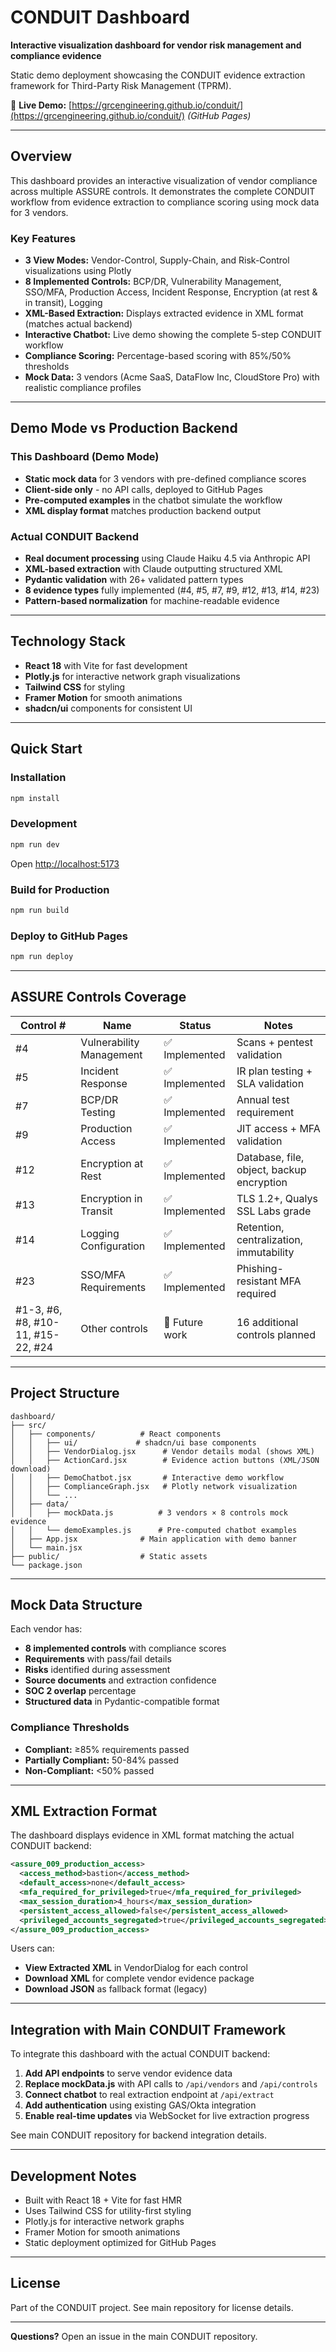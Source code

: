# CONDUIT Dashboard

**Interactive visualization dashboard for vendor risk management and compliance evidence**

Static demo deployment showcasing the CONDUIT evidence extraction framework for Third-Party Risk Management (TPRM).

🔗 **Live Demo:** [https://grcengineering.github.io/conduit/](https://grcengineering.github.io/conduit/) *(GitHub Pages)*

---

## Overview

This dashboard provides an interactive visualization of vendor compliance across multiple ASSURE controls. It demonstrates the complete CONDUIT workflow from evidence extraction to compliance scoring using mock data for 3 vendors.

### Key Features

- **3 View Modes:** Vendor-Control, Supply-Chain, and Risk-Control visualizations using Plotly
- **8 Implemented Controls:** BCP/DR, Vulnerability Management, SSO/MFA, Production Access, Incident Response, Encryption (at rest & in transit), Logging
- **XML-Based Extraction:** Displays extracted evidence in XML format (matches actual backend)
- **Interactive Chatbot:** Live demo showing the complete 5-step CONDUIT workflow
- **Compliance Scoring:** Percentage-based scoring with 85%/50% thresholds
- **Mock Data:** 3 vendors (Acme SaaS, DataFlow Inc, CloudStore Pro) with realistic compliance profiles

---

## Demo Mode vs Production Backend

### This Dashboard (Demo Mode)
- **Static mock data** for 3 vendors with pre-defined compliance scores
- **Client-side only** - no API calls, deployed to GitHub Pages
- **Pre-computed examples** in the chatbot simulate the workflow
- **XML display format** matches production backend output

### Actual CONDUIT Backend
- **Real document processing** using Claude Haiku 4.5 via Anthropic API
- **XML-based extraction** with Claude outputting structured XML
- **Pydantic validation** with 26+ validated pattern types
- **8 evidence types** fully implemented (#4, #5, #7, #9, #12, #13, #14, #23)
- **Pattern-based normalization** for machine-readable evidence

---

## Technology Stack

- **React 18** with Vite for fast development
- **Plotly.js** for interactive network graph visualizations
- **Tailwind CSS** for styling
- **Framer Motion** for smooth animations
- **shadcn/ui** components for consistent UI

---

## Quick Start

### Installation

```bash
npm install
```

### Development

```bash
npm run dev
```

Open [http://localhost:5173](http://localhost:5173)

### Build for Production

```bash
npm run build
```

### Deploy to GitHub Pages

```bash
npm run deploy
```

---

## ASSURE Controls Coverage

| Control # | Name | Status | Notes |
|-----------|------|--------|-------|
| #4 | Vulnerability Management | ✅ Implemented | Scans + pentest validation |
| #5 | Incident Response | ✅ Implemented | IR plan testing + SLA validation |
| #7 | BCP/DR Testing | ✅ Implemented | Annual test requirement |
| #9 | Production Access | ✅ Implemented | JIT access + MFA validation |
| #12 | Encryption at Rest | ✅ Implemented | Database, file, object, backup encryption |
| #13 | Encryption in Transit | ✅ Implemented | TLS 1.2+, Qualys SSL Labs grade |
| #14 | Logging Configuration | ✅ Implemented | Retention, centralization, immutability |
| #23 | SSO/MFA Requirements | ✅ Implemented | Phishing-resistant MFA required |
| #1-3, #6, #8, #10-11, #15-22, #24 | Other controls | 🔄 Future work | 16 additional controls planned |

---

## Project Structure

```
dashboard/
├── src/
│   ├── components/          # React components
│   │   ├── ui/             # shadcn/ui base components
│   │   ├── VendorDialog.jsx      # Vendor details modal (shows XML)
│   │   ├── ActionCard.jsx        # Evidence action buttons (XML/JSON download)
│   │   ├── DemoChatbot.jsx       # Interactive demo workflow
│   │   ├── ComplianceGraph.jsx   # Plotly network visualization
│   │   └── ...
│   ├── data/
│   │   ├── mockData.js          # 3 vendors × 8 controls mock evidence
│   │   └── demoExamples.js      # Pre-computed chatbot examples
│   ├── App.jsx              # Main application with demo banner
│   └── main.jsx
├── public/                  # Static assets
└── package.json
```

---

## Mock Data Structure

Each vendor has:
- **8 implemented controls** with compliance scores
- **Requirements** with pass/fail details
- **Risks** identified during assessment
- **Source documents** and extraction confidence
- **SOC 2 overlap** percentage
- **Structured data** in Pydantic-compatible format

### Compliance Thresholds
- **Compliant:** ≥85% requirements passed
- **Partially Compliant:** 50-84% passed
- **Non-Compliant:** <50% passed

---

## XML Extraction Format

The dashboard displays evidence in XML format matching the actual CONDUIT backend:

```xml
<assure_009_production_access>
  <access_method>bastion</access_method>
  <default_access>none</default_access>
  <mfa_required_for_privileged>true</mfa_required_for_privileged>
  <max_session_duration>4_hours</max_session_duration>
  <persistent_access_allowed>false</persistent_access_allowed>
  <privileged_accounts_segregated>true</privileged_accounts_segregated>
</assure_009_production_access>
```

Users can:
- **View Extracted XML** in VendorDialog for each control
- **Download XML** for complete vendor evidence package
- **Download JSON** as fallback format (legacy)

---

## Integration with Main CONDUIT Framework

To integrate this dashboard with the actual CONDUIT backend:

1. **Add API endpoints** to serve vendor evidence data
2. **Replace mockData.js** with API calls to `/api/vendors` and `/api/controls`
3. **Connect chatbot** to real extraction endpoint at `/api/extract`
4. **Add authentication** using existing GAS/Okta integration
5. **Enable real-time updates** via WebSocket for live extraction progress

See main CONDUIT repository for backend integration details.

---

## Development Notes

- Built with React 18 + Vite for fast HMR
- Uses Tailwind CSS for utility-first styling
- Plotly.js for interactive network graphs
- Framer Motion for smooth animations
- Static deployment optimized for GitHub Pages

---

## License

Part of the CONDUIT project. See main repository for license details.

---

**Questions?** Open an issue in the main CONDUIT repository.
